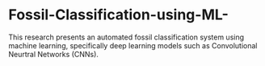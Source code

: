 # Fossil-Classification-using-ML-
This research presents an automated fossil classification system using machine learning, specifically deep learning models such as Convolutional Neurtral Networks (CNNs). 
